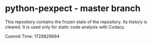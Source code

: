 # python-pexpect - master branch

This repository contains the frozen state of the repository.
Its history is cleared. It is used only for static code
analysis with Codacy.

Commit Time: 1729829694